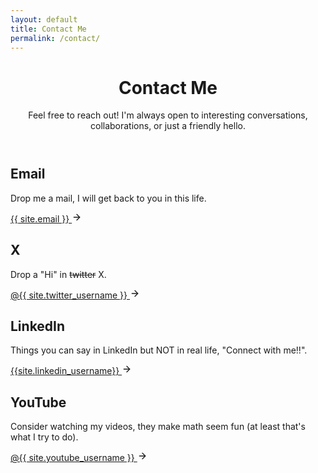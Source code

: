 ```yaml
---
layout: default
title: Contact Me
permalink: /contact/
---
```


<div class="contact-container">
  <header class="contact-header">
    <h1 class="page-title">Contact Me</h1>
    <p class="page-description">Feel free to reach out! I'm always open to interesting conversations, collaborations, or just a friendly hello.</p>
  </header>
  
  <div class="contact-grid">
  <!-- Email Card -->
  <div class="contact-card">
    <div class="contact-icon">
      <i class="fa-solid fa-envelope"></i>
    </div>
    <h2 class="contact-method">Email</h2>
    <p class="contact-description">Drop me a mail, I will get back to you in this life.</p>
    <a href="mailto:{{ site.email }}" class="contact-link">
      {{ site.email }}
      <svg xmlns="http://www.w3.org/2000/svg" width="16" height="16" viewBox="0 0 24 24" fill="none" stroke="currentColor" stroke-width="2" stroke-linecap="round" stroke-linejoin="round" class="arrow-icon">
        <line x1="5" y1="12" x2="19" y2="12"></line>
        <polyline points="12 5 19 12 12 19"></polyline>
      </svg>
    </a>
  </div>

  <!-- X Card -->
  <div class="contact-card">
    <div class="contact-icon">
      <i class="fa-brands fa-x-twitter"></i>
    </div>
    <h2 class="contact-method">X</h2>
    <p class="contact-description">Drop a "Hi" in <s>twitter</s> X.</p>
    <a href="https://twitter.com/{{ site.twitter_username }}" class="contact-link" target="_blank" rel="noopener noreferrer">
      @{{ site.twitter_username }}
      <svg xmlns="http://www.w3.org/2000/svg" width="16" height="16" viewBox="0 0 24 24" fill="none" stroke="currentColor" stroke-width="2" stroke-linecap="round" stroke-linejoin="round" class="arrow-icon">
        <line x1="5" y1="12" x2="19" y2="12"></line>
        <polyline points="12 5 19 12 12 19"></polyline>
      </svg>
    </a>
  </div>

  <!-- LinkedIn Card -->
  <div class="contact-card">
    <div class="contact-icon">
      <i class="fa-brands fa-linkedin-in"></i>
    </div>
    <h2 class="contact-method">LinkedIn</h2>
    <p class="contact-description">Things you can say in LinkedIn but NOT in real life, "Connect with me!!".</p>
    <a href="https://linkedin.com/in/{{site.linkedin_username}}" class="contact-link" target="_blank" rel="noopener noreferrer">
      {{site.linkedin_username}}
      <svg xmlns="http://www.w3.org/2000/svg" width="16" height="16" viewBox="0 0 24 24" fill="none" stroke="currentColor" stroke-width="2" stroke-linecap="round" stroke-linejoin="round" class="arrow-icon">
        <line x1="5" y1="12" x2="19" y2="12"></line>
        <polyline points="12 5 19 12 12 19"></polyline>
      </svg>
    </a>
  </div>

  <!-- YouTube Card -->
  <div class="contact-card">
    <div class="contact-icon">
      <i class="fa-brands fa-youtube"></i>
    </div>
    <h2 class="contact-method">YouTube</h2>
    <p class="contact-description">Consider watching my videos, they make math seem fun (at least that's what I try to do).</p>
    <a href="https://youtube.com/@{{ site.youtube_username }}" class="contact-link" target="_blank" rel="noopener noreferrer">
      @{{ site.youtube_username }}
      <svg xmlns="http://www.w3.org/2000/svg" width="16" height="16" viewBox="0 0 24 24" fill="none" stroke="currentColor" stroke-width="2" stroke-linecap="round" stroke-linejoin="round" class="arrow-icon">
        <line x1="5" y1="12" x2="19" y2="12"></line>
        <polyline points="12 5 19 12 12 19"></polyline>
      </svg>
    </a>
  </div>
</div>
</div>
